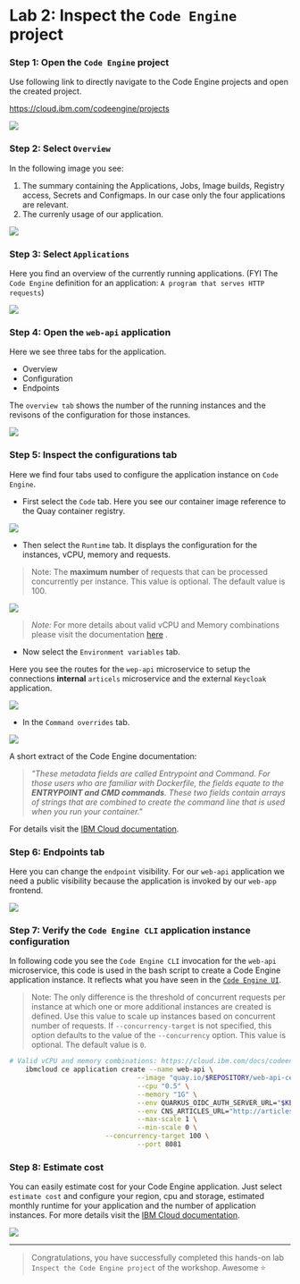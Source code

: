 # Lab 2: Inspect the `Code Engine` project

### Step 1: Open the `Code Engine` project

Use following link to directly navigate to the Code Engine projects and open the created project.

<https://cloud.ibm.com/codeengine/projects>

![](images/cns-ce-create-project-02.png)

### Step 2: Select `Overview`

In the following image you see:

1. The summary containing the Applications, Jobs, Image builds, Registry access, Secrets and Configmaps. In our case only the four applications are relevant.
2. The currenly usage of our application.

![](images/cns-ce-inspect-project-01.png)

### Step 3: Select `Applications`

Here you find an overview of the currently running applications. (FYI The `Code Engine` definition for an application: `A program that serves HTTP requests`)

![](images/cns-ce-inspect-project-02.png)

### Step 4: Open the `web-api` application

Here we see three tabs for the application. 

* Overview
* Configuration
* Endpoints

The `overview tab` shows the number of the running instances and the revisons of the configuration for those instances.

![](images/cns-ce-inspect-project-update-01.png)

### Step 5: Inspect the configurations tab

Here we find four tabs used to configure the application instance on `Code Engine`.

* First select the `Code` tab. Here you see our container image reference to the Quay container registry.

![](images/cns-ce-inspect-project-update-02.png)

* Then select the `Runtime` tab. It displays the configuration for the instances, vCPU, memory and requests. 

> Note: The **maximum number** of requests that can be processed concurrently per instance. This value is optional. The default value is 100.

![](images/cns-ce-inspect-project-update-03.png)

> _Note:_ For more details about valid vCPU and Memory combinations please visit the documentation [here](https://cloud.ibm.com/docs/codeengine?topic=codeengine-mem-cpu-combo) .

* Now select the `Environment variables` tab. 

Here you see the routes for the `wep-api` microservice to setup the connections **internal** `articels` microservice and the external `Keycloak` application.

![](images/cns-ce-inspect-project-update-04.png)

* In the  `Command overrides` tab. 

![](images/cns-ce-inspect-project-update-06.png)

A short extract of the Code Engine documentation:

> _"These metadata fields are called Entrypoint and Command. For those users who are familiar with Dockerfile, the fields equate to the **ENTRYPOINT and CMD commands**. These two fields contain arrays of strings that are combined to create the command line that is used when you run your container."_

For details  visit the [IBM Cloud documentation](https://cloud.ibm.com/docs/codeengine?topic=codeengine-cmd-args).

### Step 6: Endpoints tab

Here you can change the `endpoint` visibility. For our `web-api` application we need a public visibility because the application is invoked by our `web-app` frontend.

![](images/cns-ce-inspect-project-update-05.png)

### Step 7: Verify the `Code Engine CLI` application instance configuration

In following code you see the `Code Engine CLI` invocation for the `web-api` microservice, this code is used in the bash script to create a Code Engine application instance. It reflects what you have seen in the [`Code Engine UI`](https://cloud.ibm.com/codeengine/projects).

> Note: The only difference is the threshold of concurrent requests per instance at which one or more additional instances are created is defined. Use this value to scale up instances based on concurrent number of requests. If `--concurrency-target` is not specified, this option defaults to the value of the `--concurrency` option. This value is optional. The default value is `0`.

 

```sh
# Valid vCPU and memory combinations: https://cloud.ibm.com/docs/codeengine?topic=codeengine-mem-cpu-combo
    ibmcloud ce application create --name web-api \
                                --image "quay.io/$REPOSITORY/web-api-ce:v7" \
                                --cpu "0.5" \
                                --memory "1G" \
                                --env QUARKUS_OIDC_AUTH_SERVER_URL="$KEYCLOAK_URL/auth/realms/quarkus" \
                                --env CNS_ARTICLES_URL="http://articles.$NAMESPACE.svc.cluster.local/articles" \
                                --max-scale 1 \
                                --min-scale 0 \
                        --concurrency-target 100 \
                                --port 8081
```

### Step 8: Estimate cost

You can easily estimate cost for your Code Engine application. 
Just select `estimate cost` and configure your region, cpu and storage,  estimated monthly runtime for your application and the number of application instances. For more details visit the [IBM Cloud documentation](https://cloud.ibm.com/codeengine/overview).

![](images/cns-ce-inspect-project-update-01.gif)


---

> Congratulations, you have successfully completed this hands-on lab ` Inspect the Code Engine project` of the workshop. Awesome :star:


